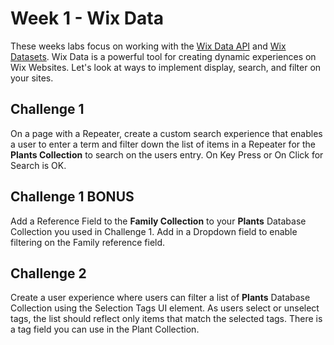 # Week 1 - Wix Data

These weeks labs focus on working with the [Wix Data API](https://www.wix.com/velo/reference/wix-data) and [Wix Datasets](https://www.wix.com/velo/reference/wix-dataset). Wix Data is a powerful tool for creating dynamic experiences on Wix Websites. Let's look at ways to implement display, search, and filter on your sites.

## Challenge 1

On a page with a Repeater, create a custom search experience that enables a user to enter a term and filter down the list of items in a Repeater for the **Plants Collection** to search on the users entry. On Key Press or On Click for Search is OK.

## Challenge 1 BONUS

Add a Reference Field to the **Family Collection** to your **Plants** Database Collection you used in Challenge 1. Add in a Dropdown field to enable filtering on the Family reference field. 

## Challenge 2

Create a user experience where users can filter a list of **Plants** Database Collection using the Selection Tags UI element. As users select or unselect tags, the list should reflect only items that match the selected tags. There is a tag field you can use in the Plant Collection.

